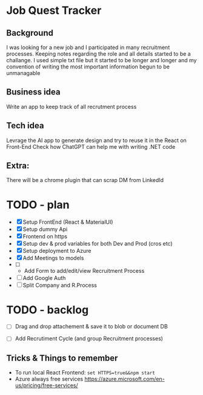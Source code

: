 ﻿# Job Quest Tracker

## Background
I was looking for a new job and I participated in many recruitment processes. Keeping notes regarding the role and all details started to be a challange. I used simple txt file but it started to be longer and longer and my convention of writing the most important information begun to be unmanagable 

## Business idea
Write an app to keep track of all recrutment process

## Tech idea
Levrage the AI app to generate design and try to reuse it in the React on Front-End
Check how ChatGPT can help me with writing .NET code

## Extra:
There will be a chrome plugin that can scrap DM from LinkedId


# TODO - plan
- [x] Setup FrontEnd (React & MaterialUI)
- [x] Setup dummy Api
- [x] Frontend on https
- [x] Setup dev & prod variables for both Dev and Prod (cros etc)
- [x] Setup deployment to Azure
- [x] Add Meetings to models
- [ ] *  Add Form to add/edit/view Recruitment Process
- [ ] Add Google Auth
- [ ] Split Company and R.Process

# TODO - backlog
- [ ] Drag and drop attachement & save it to blob or document DB
- [ ] Add Recrutiment Cycle (and group Recruitment processes)


## Tricks & Things to remember
- To run local React Frontend: `set HTTPS=true&&npm start`
- Azure always free services https://azure.microsoft.com/en-us/pricing/free-services/